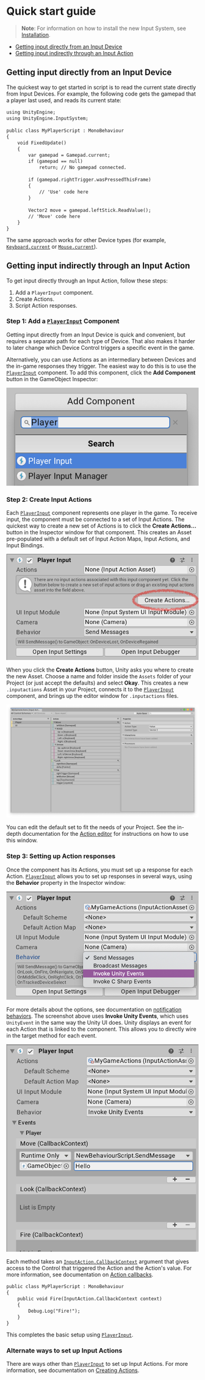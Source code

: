 # Quick start guide

>__Note__: For information on how to install the new Input System, see [Installation](Installation.md).

* [Getting input directly from an Input Device](#getting-input-directly-from-an-input-device)
* [Getting input indirectly through an Input Action](#getting-input-indirectly-through-an-input-action)

## Getting input directly from an Input Device

The quickest way to get started in script is to read the current state directly from Input Devices. For example, the following code gets the gamepad that a player last used, and reads its current state:

```CSharp
using UnityEngine;
using UnityEngine.InputSystem;

public class MyPlayerScript : MonoBehaviour
{
    void FixedUpdate()
    {
        var gamepad = Gamepad.current;
        if (gamepad == null)
            return; // No gamepad connected.

        if (gamepad.rightTrigger.wasPressedThisFrame)
        {
            // 'Use' code here
        }

        Vector2 move = gamepad.leftStick.ReadValue();
        // 'Move' code here
    }
}
```

The same approach works for other Device types (for example, [`Keyboard.current`](../api/UnityEngine.InputSystem.Keyboard.html) or [`Mouse.current`](../api/UnityEngine.InputSystem.Mouse.html)).

## Getting input indirectly through an Input Action

To get input directly through an Input Action, follow these steps:

1. Add a `PlayerInput` component.
2. Create Actions.
3. Script Action responses.

### Step 1: Add a [`PlayerInput`](Components.md) Component

Getting input directly from an Input Device is quick and convenient, but requires a separate path for each type of Device. That also makes it harder to later change which Device Control triggers a specific event in the game.

Alternatively, you can use Actions as an intermediary between Devices and the in-game responses they trigger. The easiest way to do this is to use the [`PlayerInput`](Components.md) component. To add this component, click the __Add Component__ button in the GameObject Inspector:

![Add Player Input Component](Images/AddPlayerInput.png)

### Step 2: Create Input Actions

Each [`PlayerInput`](Components.md) component represents one player in the game. To receive input, the component must be connected to a set of Input Actions. The quickest way to create a new set of Actions is to click the __Create Actions…__ button in the Inspector window for that component. This creates an Asset pre-populated with a default set of Input Action Maps, Input Actions, and Input Bindings.

![Create Actions from Player Input Component](Images/PlayerInputCreateActions.png)

When you click the __Create Actions__ button, Unity asks you where to create the new Asset. Choose a name and folder inside the `Assets` folder of your Project (or just accept the defaults) and select __Okay__. This creates a new `.inputactions` Asset in your Project, connects it to the [`PlayerInput`](Components.md) component, and brings up the editor window for `.inputactions` files.

![MyGameActions](Images/MyGameActions.png)

You can edit the default set to fit the needs of your Project. See the in-depth documentation for the [Action editor](ActionAssets.md#editing-input-action-assets) for instructions on how to use this window.

### Step 3: Setting up Action responses

Once the component has its Actions, you must set up a response for each Action. [`PlayerInput`](Components.md) allows you to set up responses in several ways, using the __Behavior__ property in the Inspector window:

![PlayerInput Notification Behavior](Images/PlayerInputNotificationBehaviors.png)

For more details about the options, see documentation on [notification behaviors](Components.md#notification-behaviors). The screenshot above uses __Invoke Unity Events__, which uses `UnityEvent` in the same way the Unity UI does. Unity displays an event for each Action that is linked to the component. This allows you to directly wire in the target method for each event.

![PlayerInput Action Events](Images/MyPlayerActionEvents.png)

Each method takes an [`InputAction.CallbackContext`](../api/UnityEngine.InputSystem.InputAction.CallbackContext.html) argument that gives access to the Control that triggered the Action and the Action's value. For more information, see documentation on [Action callbacks](Actions.md#action-callbacks).

```CSharp
public class MyPlayerScript : MonoBehaviour
{
    public void Fire(InputAction.CallbackContext context)
    {
        Debug.Log("Fire!");
    }
}
```

This completes the basic setup using [`PlayerInput`](Components.md).

### Alternate ways to set up Input Actions

There are ways other than [`PlayerInput`](Components.md) to set up Input Actions. For more information, see documentation on [Creating Actions](Actions.md#creating-actions).
